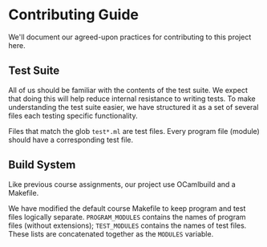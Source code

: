 # Contributing Guide

We'll document our agreed-upon practices for contributing to this project here.

## Test Suite

All of us should be familiar with the contents of the test suite. We expect that
doing this will help reduce internal resistance to writing tests. To make
understanding the test suite easier, we have structured it as a set of several
files each testing specific functionality.

Files that match the glob `test*.ml` are test files. Every program file (module)
should have a corresponding test file.

## Build System

Like previous course assignments, our project use OCamlbuild and a Makefile.

We have modified the default course Makefile to keep program and test files
logically separate. `PROGRAM_MODULES` contains the names of program files
(without extensions); `TEST_MODULES` contains the names of test files. These
lists are concatenated together as the `MODULES` variable.
